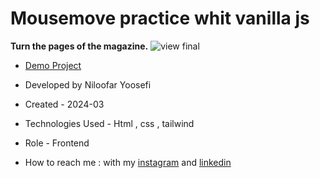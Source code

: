 # Mousemove practice whit vanilla js

**Turn the pages of the magazine.**
![view final](https://niloufar-yousefi.github.io/Mouse-Move1/)
- [Demo Project](https://niloufar-yousefi.github.io/Mouse-Move1/)


- Developed by Niloofar Yoosefi

- Created - 2024-03

- Technologies Used - Html , css , tailwind 


- Role - Frontend

- How to reach me : with my [instagram](https://github.com/niloufar-yousefi) and [linkedin](https://www.linkedin.com/in/niloofar-yoosefikhorram-242742143/)







